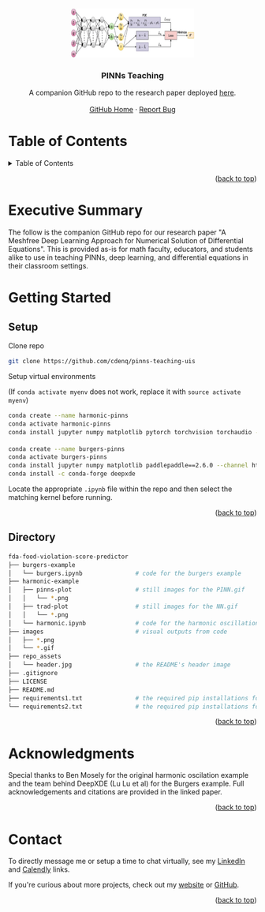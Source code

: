 <!-- Back to top -->
<a name="readme-top"></a>

<!-- PROJECT LOGO -->
<br />
<div align="center">
  <a href="_">
    <img src="repo_assets/header.png" alt="Logo" width="250" height="100">
  </a>

  <h3 align="center">PINNs Teaching</h3>

  <p align="center">
    A companion GitHub repo to the research paper deployed <a href="https://cdenq-fda-food-violation-score-predictor-app-bimc4d.streamlit.app/">here</a>.
    <br>
    <br>
    <a href="https://github.com/cdenq/">GitHub Home</a>
    ·
    <a href="https://github.com/cdenq/pinns-teaching-uis/issues">Report Bug </a>
  </p>
</div>

<!-- Table of Contents -->
# Table of Contents
<details>
  <summary>Table of Contents</summary>
  <ol>
    <li>
      <a href="#exe-sum">Executive Summary</a>
    </li>
    <li>
      <a href="#started">Getting Started</a>
      <ul>
        <li><a href="#started-setup">Setup</a></li>
        <li><a href="#started-directory">Directory</a></li>
      </ul>
    </li>
    <li>
      <a href="#ack">Acknowledgements</a>
    </li>
    <li><a href="#contact">Contact</a></li>
  </ol>
</details>

<p align="right">(<a href="#readme-top">back to top</a>)</p>

<!-- ABOUT THE PROJECT -->
<a name="exe-sum"></a>
# Executive Summary

The follow is the companion GitHub repo for our research paper "A Meshfree Deep Learning Approach for Numerical Solution of Differential Equations". This is provided as-is for math faculty, educators, and students alike to use in teaching PINNs, deep learning, and differential equations in their classroom settings.

<!-- ABOUT THE PROJECT -->
<a name="started"></a>
# Getting Started

<a name="started-setup"></a>
## Setup

Clone repo
```sh
git clone https://github.com/cdenq/pinns-teaching-uis
```

Setup virtual environments

(If `conda activate myenv` does not work, replace it with `source activate myenv`)

```sh
conda create --name harmonic-pinns
conda activate harmonic-pinns
conda install jupyter numpy matplotlib pytorch torchvision torchaudio -c pytorch

conda create --name burgers-pinns
conda activate burgers-pinns
conda install jupyter numpy matplotlib paddlepaddle==2.6.0 --channel https://mirrors.tuna.tsinghua.edu.cn/anaconda/cloud/Paddle/
conda install -c conda-forge deepxde
```

Locate the appropriate `.ipynb` file within the repo and then select the matching kernel before running.

<p align="right">(<a href="#readme-top">back to top</a>)</p>

<a name="started-directory"></a>
## Directory

```bash
fda-food-violation-score-predictor
├── burgers-example
│   └── burgers.ipynb               # code for the burgers example
├── harmonic-example
│   ├── pinns-plot                  # still images for the PINN.gif
│   │   └── *.png
│   ├── trad-plot                   # still images for the NN.gif
│   │   └── *.png
│   └── harmonic.ipynb              # code for the harmonic oscillation example
├── images                          # visual outputs from code
│   ├── *.png    
│   └── *.gif                        
├── repo_assets
│   └── header.jpg                  # the README's header image
├── .gitignore
├── LICENSE
├── README.md
├── requirements1.txt               # the required pip installations for the harmonic oscillation venv
└── requirements2.txt               # the required pip installations for the burgers venv
```

<p align="right">(<a href="#readme-top">back to top</a>)</p>

<!-- ACKNOWLEDGEMENTS -->
<a name="ack"></a>
# Acknowledgments
Special thanks to Ben Mosely for the original harmonic oscilation example and the team behind DeepXDE (Lu Lu et al) for the Burgers example. Full acknowledgements and citations are provided in the linked paper. 

<p align="right">(<a href="#readme-top">back to top</a>)</p>

<!-- CONTACT -->
<a name="contact"></a>
# Contact

To directly message me or setup a time to chat virtually, see my [LinkedIn](https://www.linkedin.com/in/christopherdenq/) and [Calendly](https://calendly.com/christopherkd/coffee-chats) links.

If you're curious about more projects, check out my [website](https://cdenq.github.io/) or [GitHub](https://github.com/cdenq).

<p align="right">(<a href="#readme-top">back to top</a>)</p>